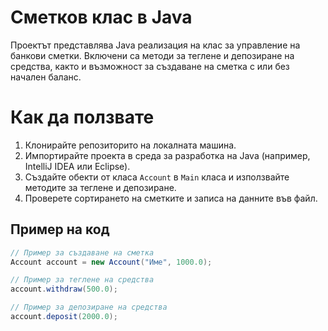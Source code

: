 # Сметков клас в Java
Проектът представлява Java реализация на клас за управление на банкови сметки. Включени са методи за теглене и депозиране на средства, както и възможност за създаване на сметка с или без начален баланс.
# Как да ползвате
1. Клонирайте репозиторито на локалната машина.
2. Импортирайте проекта в среда за разработка на Java (например, IntelliJ IDEA или Eclipse).
3. Създайте обекти от класа `Account` в `Main` класа и използвайте методите за теглене и депозиране.
4. Проверете сортирането на сметките и записа на данните във файл.

## Пример на код
```java
// Пример за създаване на сметка
Account account = new Account("Име", 1000.0);

// Пример за теглене на средства
account.withdraw(500.0);

// Пример за депозиране на средства
account.deposit(2000.0);
